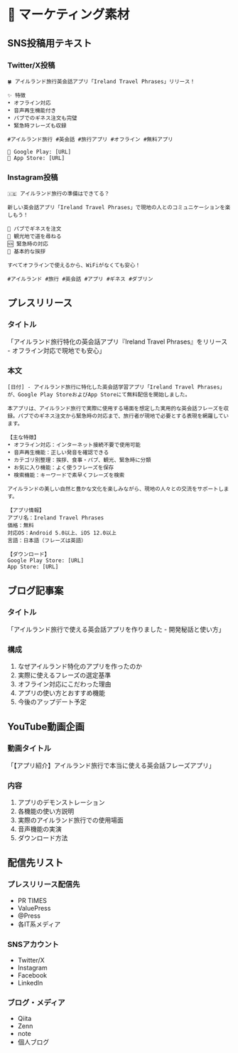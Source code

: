 # 📢 マーケティング素材

## SNS投稿用テキスト

### Twitter/X投稿
```
🍀 アイルランド旅行英会話アプリ「Ireland Travel Phrases」リリース！

✨ 特徴
• オフライン対応
• 音声再生機能付き
• パブでのギネス注文も完璧
• 緊急時フレーズも収録

#アイルランド旅行 #英会話 #旅行アプリ #オフライン #無料アプリ

📱 Google Play: [URL]
🍎 App Store: [URL]
```

### Instagram投稿
```
🇮🇪 アイルランド旅行の準備はできてる？

新しい英会話アプリ「Ireland Travel Phrases」で現地の人とのコミュニケーションを楽しもう！

🍺 パブでギネスを注文
🏰 観光地で道を尋ねる  
🆘 緊急時の対応
💬 基本的な挨拶

すべてオフラインで使えるから、WiFiがなくても安心！

#アイルランド #旅行 #英会話 #アプリ #ギネス #ダブリン
```

## プレスリリース

### タイトル
「アイルランド旅行特化の英会話アプリ『Ireland Travel Phrases』をリリース - オフライン対応で現地でも安心」

### 本文
```
[日付] - アイルランド旅行に特化した英会話学習アプリ「Ireland Travel Phrases」が、Google Play StoreおよびApp Storeにて無料配信を開始しました。

本アプリは、アイルランド旅行で実際に使用する場面を想定した実用的な英会話フレーズを収録。パブでのギネス注文から緊急時の対応まで、旅行者が現地で必要とする表現を網羅しています。

【主な特徴】
• オフライン対応：インターネット接続不要で使用可能
• 音声再生機能：正しい発音を確認できる
• カテゴリ別整理：挨拶、食事・パブ、観光、緊急時に分類
• お気に入り機能：よく使うフレーズを保存
• 検索機能：キーワードで素早くフレーズを検索

アイルランドの美しい自然と豊かな文化を楽しみながら、現地の人々との交流をサポートします。

【アプリ情報】
アプリ名：Ireland Travel Phrases
価格：無料
対応OS：Android 5.0以上、iOS 12.0以上
言語：日本語（フレーズは英語）

【ダウンロード】
Google Play Store: [URL]
App Store: [URL]
```

## ブログ記事案

### タイトル
「アイルランド旅行で使える英会話アプリを作りました - 開発秘話と使い方」

### 構成
1. なぜアイルランド特化のアプリを作ったのか
2. 実際に使えるフレーズの選定基準
3. オフライン対応にこだわった理由
4. アプリの使い方とおすすめ機能
5. 今後のアップデート予定

## YouTube動画企画

### 動画タイトル
「【アプリ紹介】アイルランド旅行で本当に使える英会話フレーズアプリ」

### 内容
1. アプリのデモンストレーション
2. 各機能の使い方説明
3. 実際のアイルランド旅行での使用場面
4. 音声機能の実演
5. ダウンロード方法

## 配信先リスト

### プレスリリース配信先
- PR TIMES
- ValuePress
- @Press
- 各IT系メディア

### SNSアカウント
- Twitter/X
- Instagram  
- Facebook
- LinkedIn

### ブログ・メディア
- Qiita
- Zenn
- note
- 個人ブログ